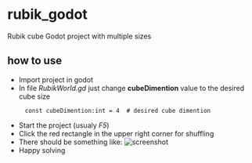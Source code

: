 # rubik_godot
Rubik cube Godot project with multiple sizes

## how to use 
- Import project in godot
- In file *RubikWorld.gd* just change **cubeDimention** value to the desired cube size
```
     const cubeDimention:int = 4  # desired cube dimention
```
- Start the project (usualy *F5*)
- Click the red rectangle in the upper right corner for shuffling
- There should be something like:
![screenshot](/GeorgeRadev/rubik_godot/blob/master/rubik_screenshot.png?raw=true)
- Happy solving

